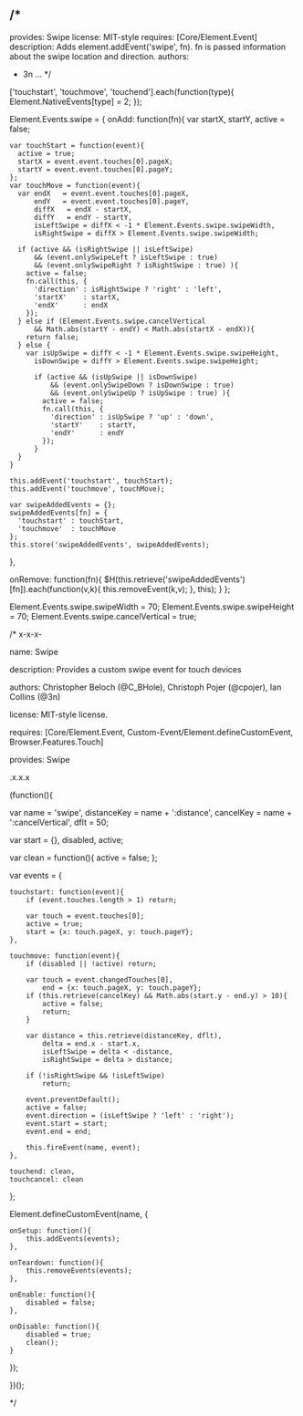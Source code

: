/*
---
provides: Swipe
license: MIT-style
requires: [Core/Element.Event]
description: Adds element.addEvent('swipe', fn). fn is passed information about the swipe location and direction.
authors:
- 3n
...
*/

['touchstart', 'touchmove', 'touchend'].each(function(type){
  Element.NativeEvents[type] = 2;
});

Element.Events.swipe = {
  onAdd: function(fn){
    var startX, startY, active = false;

    var touchStart = function(event){
      active = true;
      startX = event.event.touches[0].pageX;
      startY = event.event.touches[0].pageY;
    };
    var touchMove = function(event){
      var endX   = event.event.touches[0].pageX,
          endY   = event.event.touches[0].pageY,
          diffX   = endX - startX,
          diffY   = endY - startY,
          isLeftSwipe = diffX < -1 * Element.Events.swipe.swipeWidth,
          isRightSwipe = diffX > Element.Events.swipe.swipeWidth;

      if (active && (isRightSwipe || isLeftSwipe)
          && (event.onlySwipeLeft ? isLeftSwipe : true)
          && (event.onlySwipeRight ? isRightSwipe : true) ){
        active = false;
        fn.call(this, {
          'direction' : isRightSwipe ? 'right' : 'left',
          'startX'    : startX,
          'endX'      : endX
        });
      } else if (Element.Events.swipe.cancelVertical
          && Math.abs(startY - endY) < Math.abs(startX - endX)){
        return false;
      } else {
        var isUpSwipe = diffY < -1 * Element.Events.swipe.swipeHeight,
          isDownSwipe = diffY > Element.Events.swipe.swipeHeight;

	      if (active && (isUpSwipe || isDownSwipe)
	          && (event.onlySwipeDown ? isDownSwipe : true)
	          && (event.onlySwipeUp ? isUpSwipe : true) ){
	        active = false;
	        fn.call(this, {
	          'direction' : isUpSwipe ? 'up' : 'down',
	          'startY'    : startY,
	          'endY'      : endY
	        });
	      }
      }
    }

    this.addEvent('touchstart', touchStart);
    this.addEvent('touchmove', touchMove);

    var swipeAddedEvents = {};
    swipeAddedEvents[fn] = {
      'touchstart' : touchStart,
      'touchmove'  : touchMove
    };
    this.store('swipeAddedEvents', swipeAddedEvents);
  },

  onRemove: function(fn){
    $H(this.retrieve('swipeAddedEvents')[fn]).each(function(v,k){
      this.removeEvent(k,v);
    }, this);
  }
};

Element.Events.swipe.swipeWidth = 70;
Element.Events.swipe.swipeHeight = 70;
Element.Events.swipe.cancelVertical = true;





/*
x-x-x-

name: Swipe

description: Provides a custom swipe event for touch devices

authors: Christopher Beloch (@C_BHole), Christoph Pojer (@cpojer), Ian Collins (@3n)

license: MIT-style license.

requires: [Core/Element.Event, Custom-Event/Element.defineCustomEvent, Browser.Features.Touch]

provides: Swipe

.x.x.x


(function(){

var name = 'swipe',
	distanceKey = name + ':distance',
	cancelKey = name + ':cancelVertical',
	dflt = 50;

var start = {}, disabled, active;

var clean = function(){
	active = false;
};

var events = {

	touchstart: function(event){
		if (event.touches.length > 1) return;

		var touch = event.touches[0];
		active = true;
		start = {x: touch.pageX, y: touch.pageY};
	},

	touchmove: function(event){
		if (disabled || !active) return;

		var touch = event.changedTouches[0],
			end = {x: touch.pageX, y: touch.pageY};
		if (this.retrieve(cancelKey) && Math.abs(start.y - end.y) > 10){
			active = false;
			return;
		}

		var distance = this.retrieve(distanceKey, dflt),
			delta = end.x - start.x,
			isLeftSwipe = delta < -distance,
			isRightSwipe = delta > distance;

		if (!isRightSwipe && !isLeftSwipe)
			return;

		event.preventDefault();
		active = false;
		event.direction = (isLeftSwipe ? 'left' : 'right');
		event.start = start;
		event.end = end;

		this.fireEvent(name, event);
	},

	touchend: clean,
	touchcancel: clean

};

Element.defineCustomEvent(name, {

	onSetup: function(){
		this.addEvents(events);
	},

	onTeardown: function(){
		this.removeEvents(events);
	},

	onEnable: function(){
		disabled = false;
	},

	onDisable: function(){
		disabled = true;
		clean();
	}

});

})();

*/